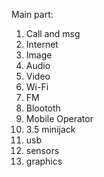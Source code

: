 Main part:
1. Call and msg
2. Internet
3. Image
4. Audio
5. Video
6. Wi-Fi
7. FM
8. Bloototh
9. Mobile Operator
10. 3.5 minijack
11. usb
12. sensors
13. graphics
